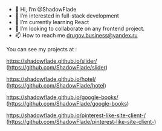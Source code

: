 - 👋 Hi, I’m @ShadowFlade
- 👀 I’m interested in full-stack development
- 🌱 I’m currently learning React
- 💞️ I’m looking to collaborate on any frontend project.
- 📫 How to reach me <drugov.business@yandex.ru>

You can see my projects at :

  https://shadowflade.github.io/slider/ (https://github.com/ShadowFlade/slider)
  
  https://shadowflade.github.io/hotel/ (https://github.com/ShadowFlade/hotel)
  
  https://shadowflade.github.io/google-books/ (https://github.com/ShadowFlade/google-books)
  
  https://shadowflade.github.io/pinterest-like-site-client-/ (https://github.com/ShadowFlade/pinterest-like-site-client-)
  
  
  
